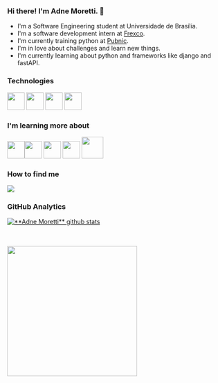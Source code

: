 ### Hi there! I'm Adne Moretti. :wave:
- I'm a Software Engineering student at Universidade de Brasília. 
- I'm a software development intern at [Frexco](https://www.frexco.com.br/).  
- I'm currently training python at [Pubnic](https://pubnic.com.br/).
- I'm in love about challenges and learn new things.
- I'm currently learning about python and frameworks like django and fastAPI.
### Technologies
 <img src="https://cdn.jsdelivr.net/gh/devicons/devicon/icons/git/git-original.svg" width="40" height="40"/>                                             <img src="https://cdn.jsdelivr.net/gh/devicons/devicon/icons/python/python-original.svg" width="40" height="40"/>                                                                                  <img src="https://cdn.jsdelivr.net/gh/devicons/devicon/icons/java/java-original.svg"  width="40" height="40"/>                     <img src="https://cdn.jsdelivr.net/gh/devicons/devicon/icons/c/c-original.svg" width="40" height="40"/>                                                                                                            
### I'm learning more about   

<img src="https://cdn.jsdelivr.net/gh/devicons/devicon/icons/postgresql/postgresql-original.svg" width="40" height="40"/><img src="https://cdn.jsdelivr.net/gh/devicons/devicon/icons/fastapi/fastapi-original.svg" width="40" height="40"/>                                         <img src="https://cdn.jsdelivr.net/gh/devicons/devicon/icons/django/django-plain.svg"  width="40" height="40"/>
<img src="https://cdn.jsdelivr.net/gh/devicons/devicon/icons/selenium/selenium-original.svg"  width="40" height="40"/>
<img src="https://cdn.jsdelivr.net/gh/devicons/devicon/icons/docker/docker-original.svg"  width="50" height="50"/>


### How to find me
 <a href="https://www.linkedin.com/in/adne-moretti-moreira-b4875b1b0/" target="_blank"><img src="https://img.shields.io/badge/-LinkedIn-%230077B5?style=for-the-badge&logo=linkedin&logoColor=white" target="_blank"></a> 
 
### GitHub Analytics
<a href="https://github.com/Gurupreet">
 <img align="center" src="https://github-readme-stats.vercel.app/api?username=AdneMoretti&show_icons=true&theme=dracula&line_height=27" alt="**Adne Moretti** github stats"/>
</a>


<br></br>
<img src="https://media.giphy.com/media/SX71qs3TDxVkvbLJ4o/giphy.gif" width="300" height="300"><img/>
